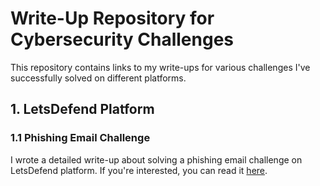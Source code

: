 # Write-Up Repository for Cybersecurity Challenges
This repository contains links to my write-ups for various challenges I've successfully solved on different platforms.
## 1. LetsDefend Platform
### 1.1 Phishing Email Challenge
I wrote a detailed write-up about solving a phishing email challenge on LetsDefend platform. If you're interested, you can read it [here](https://medium.com/@omar_tamer/phishing-email-challenge-from-letsdefend-platform-abfd602c9c8d).
